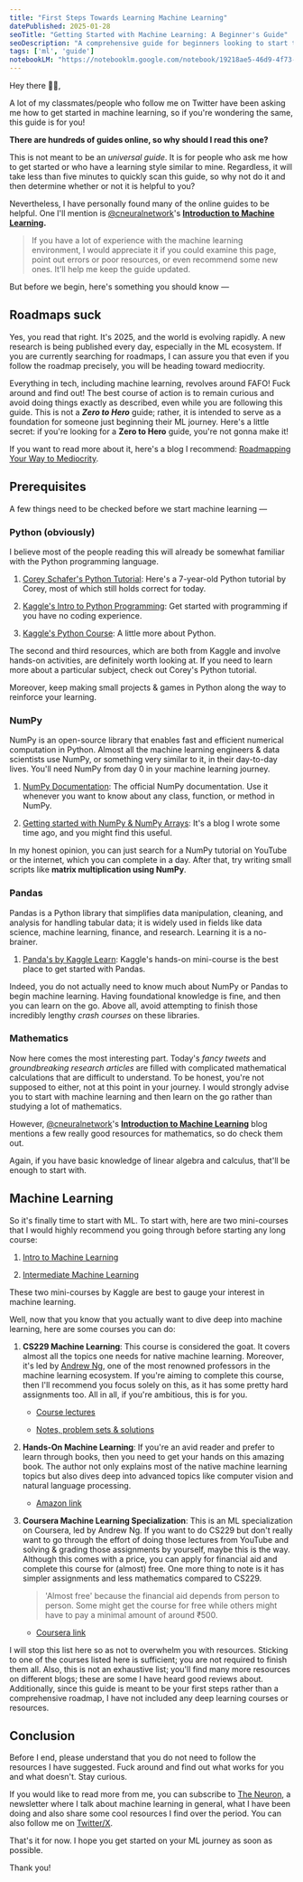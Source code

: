 ```yaml
---
title: "First Steps Towards Learning Machine Learning"
datePublished: 2025-01-28
seoTitle: "Getting Started with Machine Learning: A Beginner's Guide"
seoDescription: "A comprehensive guide for beginners looking to start their machine learning journey, covering prerequisites, recommended resources, and learning paths."
tags: ['ml', 'guide']
notebookLM: "https://notebooklm.google.com/notebook/19218ae5-46d9-4f73-bbd0-7943e68930b5?artifactId=c653e9f1-c898-4ddb-9797-50e76459ce88"
---
```


Hey there 👋🏽,

A lot of my classmates/people who follow me on Twitter have been asking me how to get started in machine learning, so if you're wondering the same, this guide is for you!

**There are hundreds of guides online, so why should I read this one?**

This is not meant to be an *universal guide*. It is for people who ask me how to get started or who have a learning style similar to mine. Regardless, it will take less than five minutes to quickly scan this guide, so why not do it and then determine whether or not it is helpful to you?

Nevertheless, I have personally found many of the online guides to be helpful. One I'll mention is [@cneuralnetwork](https://x.com/cneuralnetwork)'s [**Introduction to Machine Learning**](https://uselessai.in/introduction-to-machine-learning-e272cf75b5b0)**.**

> If you have a lot of experience with the machine learning environment, I would appreciate it if you could examine this page, point out errors or poor resources, or even recommend some new ones. It'll help me keep the guide updated.

But before we begin, here's something you should know —

## Roadmaps suck

Yes, you read that right. It's 2025, and the world is evolving rapidly. A new research is being published every day, especially in the ML ecosystem. If you are currently searching for roadmaps, I can assure you that even if you follow the roadmap precisely, you will be heading toward mediocrity.

Everything in tech, including machine learning, revolves around FAFO! Fuck around and find out! The best course of action is to remain curious and avoid doing things exactly as described, even while you are following this guide. This is not a ***Zero to Hero*** guide; rather, it is intended to serve as a foundation for someone just beginning their ML journey. Here's a little secret: if you're looking for a **Zero to Hero** guide, you're not gonna make it!

If you want to read more about it, here's a blog I recommend: [Roadmapping Your Way to Mediocrity](https://jitesh117.github.io/musings/roadmapping-your-way-to-mediocrity/).

## Prerequisites

A few things need to be checked before we start machine learning —

### Python (obviously)

I believe most of the people reading this will already be somewhat familiar with the Python programming language.

1. [Corey Schafer's Python Tutorial](https://youtube.com/playlist?list=PL-osiE80TeTt2d9bfVyTiXJA-UTHn6WwU&si=uBbUCzpzytFhAwQ1): Here's a 7-year-old Python tutorial by Corey, most of which still holds correct for today.
    
2. [Kaggle's Intro to Python Programming](https://www.kaggle.com/learn/intro-to-programming): Get started with programming if you have no coding experience.
    
3. [Kaggle's Python Course](https://www.kaggle.com/learn/python): A little more about Python.
    

The second and third resources, which are both from Kaggle and involve hands-on activities, are definitely worth looking at. If you need to learn more about a particular subject, check out Corey's Python tutorial.

Moreover, keep making small projects & games in Python along the way to reinforce your learning.

### NumPy

NumPy is an open-source library that enables fast and efficient numerical computation in Python. Almost all the machine learning engineers & data scientists use NumPy, or something very similar to it, in their day-to-day lives. You'll need NumPy from day 0 in your machine learning journey.

1. [NumPy Documentation](https://numpy.org/about/): The official NumPy documentation. Use it whenever you want to know about any class, function, or method in NumPy.
    
2. [Getting started with NumPy & NumPy Arrays](https://adarshdubey.com/getting-started-with-numpy-arrays): It's a blog I wrote some time ago, and you might find this useful.
    

In my honest opinion, you can just search for a NumPy tutorial on YouTube or the internet, which you can complete in a day. After that, try writing small scripts like **matrix multiplication using NumPy**.

### Pandas

Pandas is a Python library that simplifies data manipulation, cleaning, and analysis for handling tabular data; it is widely used in fields like data science, machine learning, finance, and research. Learning it is a no-brainer.

1. [Panda's by Kaggle Learn](https://www.kaggle.com/learn/pandas): Kaggle's hands-on mini-course is the best place to get started with Pandas.
    

Indeed, you do not actually need to know much about NumPy or Pandas to begin machine learning. Having foundational knowledge is fine, and then you can learn on the go. Above all, avoid attempting to finish those incredibly lengthy *crash courses* on these libraries.

### Mathematics

Now here comes the most interesting part. Today's *fancy tweets* and *groundbreaking research articles* are filled with complicated mathematical calculations that are difficult to understand. To be honest, you're not supposed to either, not at this point in your journey. I would strongly advise you to start with machine learning and then learn on the go rather than studying a lot of mathematics.

However, [@cneuralnetwork](https://x.com/cneuralnetwork)'s [**Introduction to Machine Learning**](https://uselessai.in/introduction-to-machine-learning-e272cf75b5b0) blog mentions a few really good resources for mathematics, so do check them out.

Again, if you have basic knowledge of linear algebra and calculus, that'll be enough to start with.

## Machine Learning

So it's finally time to start with ML. To start with, here are two mini-courses that I would highly recommend you going through before starting any long course:

1. [Intro to Machine Learning](https://www.kaggle.com/learn/intro-to-machine-learning)
    
2. [Intermediate Machine Learning](https://www.kaggle.com/learn/intermediate-machine-learning)
    

These two mini-courses by Kaggle are best to gauge your interest in machine learning.

Well, now that you know that you actually want to dive deep into machine learning, here are some courses you can do:

1. **CS229 Machine Learning**: This course is considered the goat. It covers almost all the topics one needs for native machine learning. Moreover, it's led by [Andrew Ng](https://en.wikipedia.org/wiki/Andrew_Ng), one of the most renowned professors in the machine learning ecosystem. If you're aiming to complete this course, then I'll recommend you focus solely on this, as it has some pretty hard assignments too. All in all, if you're ambitious, this is for you.
    
    * [Course lectures](https://www.youtube.com/playlist?list=PLoROMvodv4rMiGQp3WXShtMGgzqpfVfbU)
        
    * [Notes, problem sets & solutions](https://github.com/maxim5/cs229-2018-autumn)
        
2. **Hands-On Machine Learning**: If you're an avid reader and prefer to learn through books, then you need to get your hands on this amazing book. The author not only explains most of the native machine learning topics but also dives deep into advanced topics like computer vision and natural language processing.
    
    * [Amazon link](https://www.amazon.in/Hands-Machine-Learning-Scikit-Learn-TensorFlow/dp/9355421982)
        
3. **Coursera Machine Learning Specialization**: This is an ML specialization on Coursera, led by Andrew Ng. If you want to do CS229 but don't really want to go through the effort of doing those lectures from YouTube and solving & grading those assignments by yourself, maybe this is the way. Although this comes with a price, you can apply for financial aid and complete this course for (almost) free. One more thing to note is it has simpler assignments and less mathematics compared to CS229.
    
    > 'Almost free' because the financial aid depends from person to person. Some might get the course for free while others might have to pay a minimal amount of around ₹500.
    
    * [Coursera link](https://www.coursera.org/specializations/machine-learning-introduction)
        

I will stop this list here so as not to overwhelm you with resources. Sticking to one of the courses listed here is sufficient; you are not required to finish them all. Also, this is not an exhaustive list; you'll find many more resources on different blogs; these are some I have heard good reviews about. Additionally, since this guide is meant to be your first steps rather than a comprehensive roadmap, I have not included any deep learning courses or resources.

## Conclusion

Before I end, please understand that you do not need to follow the resources I have suggested. Fuck around and find out what works for you and what doesn't. Stay curious.

If you would like to read more from me, you can subscribe to [The Neuron](https://theneuron.substack.com/), a newsletter where I talk about machine learning in general, what I have been doing and also share some cool resources I find over the period. You can also follow me on [Twitter/X](https://x.com/inclinedadarsh).

That's it for now. I hope you get started on your ML journey as soon as possible.

Thank you!